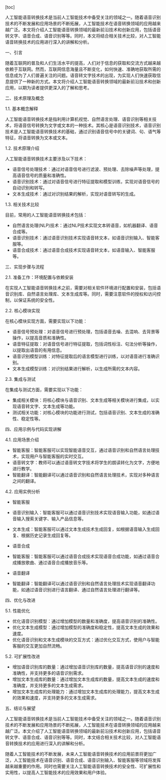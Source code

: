 
[toc]                    
                
                
人工智能语音转换技术是当前人工智能技术中备受关注的领域之一。随着语音识别技术的不断发展和应用场景的不断拓展，人工智能技术在语音转换领域的应用越来越广泛。本文将介绍人工智能语音转换领域的最新前沿技术和创新应用，包括语音转文字、语音合成、语音识别等等。同时，本文将结合相关技术比较，对人工智能语音转换技术的应用进行深入的讲解和分析。

一、引言

随着互联网的普及和人们生活水平的提高，人们对于信息的获取和交流方式越来越依赖于互联网。然而，互联网信息海量且不断变化，如何快速、准确地获取所需的信息成为了人们普遍关注的问题。语音转文字技术的出现，为实现人们快速获取信息提供了一种新的方式。本文将介绍人工智能语音转换领域的最新前沿技术和创新应用，以期为读者提供更深入的了解和思考。

二、技术原理及概念

1.1. 基本概念解释

人工智能语音转换技术是指利用计算机视觉、自然语言处理、语音识别等相关技术，将语音信号转换为文字或文本的一种技术。其核心是语音识别技术，语音识别技术是人工智能语音转换技术的基础，通过识别语音信号中的关键词、句、语气等特征，将语音转换为文本或文本。

1.2. 技术原理介绍

人工智能语音转换技术主要涉及以下技术：

- 语音信号处理技术：通过对语音信号进行滤波、预处理、去除噪声等处理，提高语音信号的质量和准确性。
- 语音识别技术：通过对语音信号进行特征提取和模型训练，实现对语音信号的自动识别和转写。
- 文本生成技术：通过对识别结果的解析，实现对语音转写的生成。

1.3. 相关技术比较

目前，常用的人工智能语音转换技术包括：

- 自然语言处理(NLP)技术：通过NLP技术实现文本转语音，如机器翻译、语音合成等。
- 语音识别技术：通过语音识别技术实现语音转文本，如语音识别输入、智能客服等。
- 语音合成技术：通过语音合成技术实现语音转文本，如语音输入、智能客服等。

三、实现步骤与流程

2.1. 准备工作：环境配置与依赖安装

在实现人工智能语音转换技术之前，需要对相关软件环境进行配置和安装，包括语音识别库、自然语言处理库、文本生成库等。同时，需要注意软件的授权和访问控制，以保证系统的安全性。

2.2. 核心模块实现

在核心模块实现方面，需要实现以下功能：

- 语音信号预处理：对语音信号进行预处理，包括语音去噪、去混响、去背景等操作，以提高音质和准确性。
- 语音特征提取：对语音信号进行特征提取，包括词性标注、句法分析等操作，以提取出语音的有用信息。
- 语音识别模型训练：对特征提取后的语言模型进行训练，以对语音进行准确识别。
- 文本生成模型训练：对识别结果进行解析，以生成所需的文本内容。

2.3. 集成与测试

在集成与测试方面，需要实现以下功能：

- 集成相关模块：将核心模块与语音识别、文本生成等相关模块进行集成，以实现语音转文字、文本生成等功能。
- 测试相关功能：对核心模块的功能进行测试，包括语音识别、文本生成的准确性、稳定性等。

四、应用示例与代码实现讲解

4.1. 应用场景介绍

- 智能客服：智能客服可以实现智能语音交互，通过语音识别和自然语言处理技术，实现用户与智能客服的实时交互。
- 语音转文字：教师可以通过语音转文字技术将学生的朗读转化为文字，方便地进行教学。
- 智能翻译：智能翻译可以通过语音识别和自然语言处理技术，实现对多种语言之间的翻译。

4.2. 应用实例分析

- 智能客服

- 语音识别输入：智能客服可以通过语音识别技术实现语音输入功能，如通过语音输入搜索关键字、输入产品信息等。
- 文本生成：智能客服可以通过文本生成技术生成回复，如根据语音输入生成回复、根据历史记录生成回复等。

- 语音合成

- 智能客服：智能客服可以通过语音合成技术实现语音合成功能，如通过语音合成播放歌曲、通过语音合成播放音乐等。

- 语音翻译

- 智能翻译：智能翻译可以通过语音识别和自然语言处理技术实现语音翻译功能，如通过语音识别进行语言翻译、通过自然语言处理进行翻译等。

四、优化与改进

5.1. 性能优化

- 优化语音识别模型：通过增加模型的数量和准确度，提高语音识别的准确性。
- 优化文本生成模型：通过增加模型的准确度和稳定性，提高文本生成的效果和速度。
- 优化语音识别和文本生成模块的交互方式：通过优化交互方式，使用户与智能客服的交互更加自然流畅。

5.2. 可扩展性改进

- 增加语音识别库的数量：通过增加语音识别库的数量，提高语音识别的速度和准确性，并支持更多的语音识别需求。
- 增加文本生成库的数量：通过增加文本生成库的数量，提高文本生成的速度和准确度，并支持更多的文本生成需求。
- 增加文本生成库的处理能力：通过增加文本生成库的处理能力，提高文本生成的效果和速度，并支持更多的文本生成需求。

五、结论与展望

人工智能语音转换技术是当前人工智能技术中备受关注的领域之一。随着语音识别技术的不断发展和应用场景的不断拓展，人工智能技术在语音转换领域的应用越来越广泛。本文介绍了人工智能语音转换领域的最新前沿技术和创新应用，包括语音转文字、语音合成、语音识别等等。同时，本文结合相关技术比较，对人工智能语音转换技术的应用进行深入的讲解和分析。

随着人工智能技术的不断发展，未来人工智能语音转换技术的应用前景将更加广泛，人工智能技术在语音识别、语音合成、语音识别输入、智能客服等领域将发挥越来越重要的作用。同时也需要关注人工智能语音转换技术的安全性、可扩展性和实用性，以提高人工智能技术的应用效果和用户体验。

